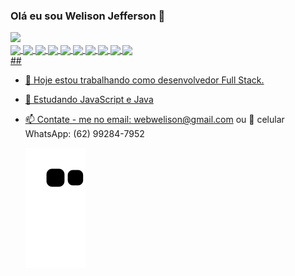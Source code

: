 ### Olá eu sou Welison Jefferson 👋
<div>
<div align="lefth">
  <a href="https://github.com/welisonjefferson">
  <img height="180em" src="https://github-readme-stats.vercel.app/api?username=welisonjefferson&show_icons=true&theme=dracula&include_all_commits=true&count_private=true"/>
</div>
<div>
  <link rel="stylesheet" href="https://cdn.jsdelivr.net/gh/devicons/devicon@v2.14.0/devicon.min.css">
  <img align="center" heigth="30"  width="40" src="https://cdn.jsdelivr.net/gh/devicons/devicon/icons/javascript/javascript-original.svg" />
  <img align="center" heigth="30"  width="40" src="https://cdn.jsdelivr.net/gh/devicons/devicon/icons/materialui/materialui-original.svg" />
  <img align="center" heigth="30"  width="40" src="https://cdn.jsdelivr.net/gh/devicons/devicon/icons/mysql/mysql-original.svg" />
  <img align="center" heigth="30"  width="40" src="https://cdn.jsdelivr.net/gh/devicons/devicon/icons/oracle/oracle-original.svg" />
  <img align="center" heigth="30"  width="40" src="https://cdn.jsdelivr.net/gh/devicons/devicon/icons/postgresql/postgresql-original.svg" />
  <img align="center" heigth="30"  width="40" src="https://cdn.jsdelivr.net/gh/devicons/devicon/icons/sequelize/sequelize-original.svg" />
  <img align="center" heigth="30"  width="40" src="https://cdn.jsdelivr.net/gh/devicons/devicon/icons/tomcat/tomcat-original.svg" />
  <img align="center" heigth="30"  width="40" src="https://cdn.jsdelivr.net/gh/devicons/devicon/icons/trello/trello-plain.svg" />
  <img align="center" heigth="30"  width="40" src="https://cdn.jsdelivr.net/gh/devicons/devicon/icons/visualstudio/visualstudio-plain.svg" />
  <img align="center" heigth="30"  width="40" src="https://cdn.jsdelivr.net/gh/devicons/devicon/icons/windows8/windows8-original.svg" />
  </div>
  ##
  
- 🔭 Hoje estou trabalhando como desenvolvedor Full Stack.
- 🌱 Estudando JavaScript e Java
- 📫 Contate - me no email: webwelison@gmail.com ou 📱 celular WhatsApp: (62) 99284-7952

  ![Snake animation](https://github.com/rafaballerini/rafaballerini/blob/output/github-contribution-grid-snake.svg)
  </div>
